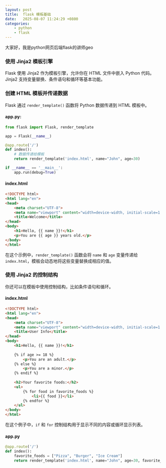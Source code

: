 ```yaml
---
layout: post
title:  flask 模板基础
date:   2025-08-07 11:24:29 +0800
categories: 
    - python 
    - flask
---
```


大家好，我是python网页后端flask的讲师geo

### 使用 Jinja2 模板引擎

Flask 使用 Jinja2 作为模板引擎，允许你在 HTML 文件中嵌入 Python 代码。Jinja2 支持变量替换、条件语句和循环等基本功能。

### 创建 HTML 模板并传递数据

Flask 通过 `render_template()` 函数将 Python 数据传递到 HTML 模板中。

#### app.py:
```python
from flask import Flask, render_template

app = Flask(__name__)

@app.route('/')
def index():
    # 数据传递给模板
    return render_template('index.html', name="John", age=30)

if __name__ == '__main__':
    app.run(debug=True)
```

#### index.html

```html
<!DOCTYPE html>
<html lang="en">
<head>
    <meta charset="UTF-8">
    <meta name="viewport" content="width=device-width, initial-scale=1.0">
    <title>Welcome</title>
</head>
<body>
    <h1>Hello, {{ name }}!</h1>
    <p>You are {{ age }} years old.</p>
</body>
</html>
```

在这个示例中，`render_template()` 函数会将 `name` 和 `age` 变量传递给 `index.html`，模板会动态地将这些变量替换成相应的值。

### 使用 Jinja2 的控制结构

你还可以在模板中使用控制结构，比如条件语句和循环。

#### index.html
```html
<!DOCTYPE html>
<html lang="en">
<head>
    <meta charset="UTF-8">
    <meta name="viewport" content="width=device-width, initial-scale=1.0">
    <title>User Info</title>
</head>
<body>
    <h1>Hello, {{ name }}!</h1>
    
    {% if age >= 18 %}
        <p>You are an adult.</p>
    {% else %}
        <p>You are a minor.</p>
    {% endif %}
    
    <h2>Your favorite foods:</h2>
    <ul>
        {% for food in favorite_foods %}
            <li>{{ food }}</li>
        {% endfor %}
    </ul>
</body>
</html>
```

在这个例子中，`if` 和 `for` 控制结构用于显示不同的内容或循环显示列表。

#### app.py

```python
@app.route('/')
def index():
    favorite_foods = ["Pizza", "Burger", "Ice Cream"]
    return render_template('index.html', name="John", age=30, favorite_foods=favorite_foods)
```